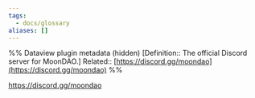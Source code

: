 ```yaml
---
tags:
  - docs/glossary
aliases: []
---
```

%% Dataview plugin metadata (hidden)
[Definition:: The official Discord server for MoonDAO.]
Related:: [https://discord.gg/moondao](https://discord.gg/moondao)
%%

https://discord.gg/moondao